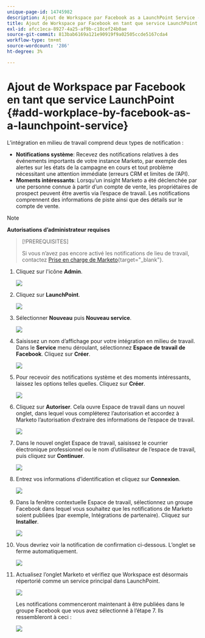 ```yaml
---
unique-page-id: 14745982
description: Ajout de Workspace par Facebook as a LaunchPoint Service - Documents Marketo - Documentation du produit
title: Ajout de Workspace par Facebook en tant que service LaunchPoint
exl-id: afcc1eca-8927-4a25-af9b-c18cef24b0ae
source-git-commit: 813bab6169a121e90919f9a02505ccde5167cda4
workflow-type: tm+mt
source-wordcount: '286'
ht-degree: 3%

---
```


# Ajout de Workspace par Facebook en tant que service LaunchPoint {#add-workplace-by-facebook-as-a-launchpoint-service}

L’intégration en milieu de travail comprend deux types de notification :

* **Notifications système**: Recevez des notifications relatives à des événements importants de votre instance Marketo, par exemple des alertes sur les états de la campagne en cours et tout problème nécessitant une attention immédiate (erreurs CRM et limites de l’API).
* **Moments intéressants**: Lorsqu’un insight Marketo a été déclenchée par une personne connue à partir d’un compte de vente, les propriétaires de prospect peuvent être avertis via l’espace de travail. Les notifications comprennent des informations de piste ainsi que des détails sur le compte de vente.

>[!NOTE]
>
>**Autorisations d’administrateur requises**

>[!PREREQUISITES]
>
>Si vous n’avez pas encore activé les notifications de lieu de travail, contactez [Prise en charge de Marketo](https://nation.marketo.com/t5/Support/ct-p/Support){target=&quot;_blank&quot;}.

1. Cliquez sur l&#39;icône **Admin**.

   ![](assets/add-workplace-by-facebook-as-a-launchpoint-service-1.png)

1. Cliquez sur **LaunchPoint**.

   ![](assets/add-workplace-by-facebook-as-a-launchpoint-service-2.png)

1. Sélectionner **Nouveau** puis **Nouveau service**.

   ![](assets/add-workplace-by-facebook-as-a-launchpoint-service-3.png)

1. Saisissez un nom d’affichage pour votre intégration en milieu de travail. Dans le **Service** menu déroulant, sélectionnez **Espace de travail de Facebook**. Cliquez sur **Créer**.

   ![](assets/add-workplace-by-facebook-as-a-launchpoint-service-4.png)

1. Pour recevoir des notifications système et des moments intéressants, laissez les options telles quelles. Cliquez sur **Créer**.

   ![](assets/add-workplace-by-facebook-as-a-launchpoint-service-5.png)

1. Cliquez sur **Autoriser**. Cela ouvre Espace de travail dans un nouvel onglet, dans lequel vous compléterez l’autorisation et accordez à Marketo l’autorisation d’extraire des informations de l’espace de travail.

   ![](assets/add-workplace-by-facebook-as-a-launchpoint-service-6.png)

1. Dans le nouvel onglet Espace de travail, saisissez le courrier électronique professionnel ou le nom d’utilisateur de l’espace de travail, puis cliquez sur **Continuer**.

   ![](assets/add-workplace-by-facebook-as-a-launchpoint-service-7.png)

1. Entrez vos informations d’identification et cliquez sur **Connexion**.

   ![](assets/add-workplace-by-facebook-as-a-launchpoint-service-8.png)

1. Dans la fenêtre contextuelle Espace de travail, sélectionnez un groupe Facebook dans lequel vous souhaitez que les notifications de Marketo soient publiées (par exemple, Intégrations de partenaire). Cliquez sur **Installer**.

   ![](assets/add-workplace-by-facebook-as-a-launchpoint-service-9.png)

1. Vous devriez voir la notification de confirmation ci-dessous. L’onglet se ferme automatiquement.

   ![](assets/add-workplace-by-facebook-as-a-launchpoint-service-10.png)

1. Actualisez l’onglet Marketo et vérifiez que Workspace est désormais répertorié comme un service principal dans LaunchPoint.

   ![](assets/add-workplace-by-facebook-as-a-launchpoint-service-11.png)

   Les notifications commenceront maintenant à être publiées dans le groupe Facebook que vous avez sélectionné à l’étape 7. Ils ressembleront à ceci :

   ![](assets/add-workplace-by-facebook-as-a-launchpoint-service-12.png)
